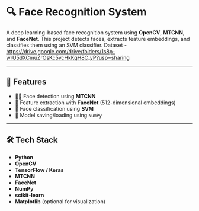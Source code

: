 # 🔍 Face Recognition System

A deep learning-based face recognition system using **OpenCV**, **MTCNN**, and **FaceNet**. This project detects faces, extracts feature embeddings, and classifies them using an SVM classifier. 
Dataset - https://drive.google.com/drive/folders/1s8p-wrU5dXCmuZrOsKc5vcHkKqH8C_yP?usp=sharing

---

## 📌 Features

- 🚶‍♂️ Face detection using **MTCNN**
- 📐 Feature extraction with **FaceNet** (512-dimensional embeddings)
- 🧠 Face classification using **SVM**
- 💾 Model saving/loading using `NumPy`

---

## 🛠️ Tech Stack

- **Python**
- **OpenCV**
- **TensorFlow / Keras**
- **MTCNN**
- **FaceNet**
- **NumPy**
- **scikit-learn**
- **Matplotlib** (optional for visualization)



